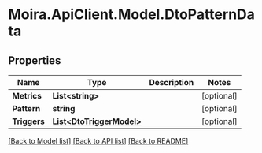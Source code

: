 # Moira.ApiClient.Model.DtoPatternData

## Properties

Name | Type | Description | Notes
------------ | ------------- | ------------- | -------------
**Metrics** | **List&lt;string&gt;** |  | [optional] 
**Pattern** | **string** |  | [optional] 
**Triggers** | [**List&lt;DtoTriggerModel&gt;**](DtoTriggerModel.md) |  | [optional] 

[[Back to Model list]](../../README.md#documentation-for-models) [[Back to API list]](../../README.md#documentation-for-api-endpoints) [[Back to README]](../../README.md)

